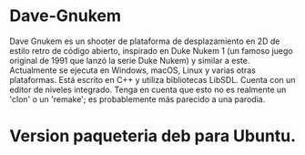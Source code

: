 # Dave-Gnukem


Dave Gnukem es un shooter de plataforma de desplazamiento en 2D de estilo retro de código abierto, inspirado en Duke Nukem 1 (un famoso juego original de 1991 que lanzó la serie Duke Nukem) y similar a este. Actualmente se ejecuta en Windows, macOS, Linux y varias otras plataformas. Está escrito en C++ y utiliza bibliotecas LibSDL. Cuenta con un editor de niveles integrado. Tenga en cuenta que esto no es realmente un 'clon' o un 'remake'; es probablemente más parecido a una parodia.

# Version paqueteria deb para Ubuntu.
